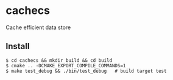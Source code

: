 # cachecs

Cache efficient data store

## Install
```console
$ cd cachecs && mkdir build && cd build
$ cmake .. -DCMAKE_EXPORT_COMPILE_COMMANDS=1
$ make test_debug && ./bin/test_debug   # build target test
```